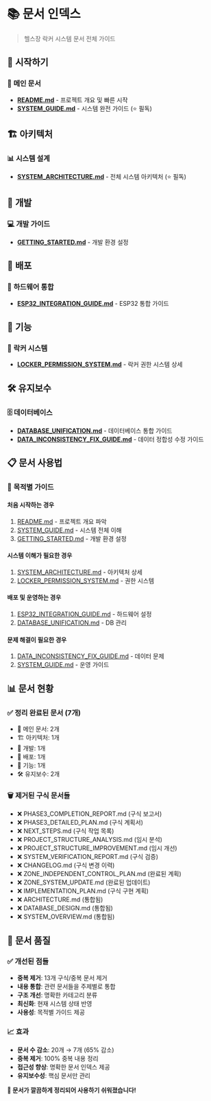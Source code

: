 # 📚 문서 인덱스

> 헬스장 락커 시스템 문서 전체 가이드

## 🎯 시작하기

### 📖 **메인 문서**
- **[README.md](../README.md)** - 프로젝트 개요 및 빠른 시작
- **[SYSTEM_GUIDE.md](SYSTEM_GUIDE.md)** - 시스템 완전 가이드 (⭐ 필독)

## 🏗️ 아키텍처

### 📊 **시스템 설계**
- **[SYSTEM_ARCHITECTURE.md](architecture/SYSTEM_ARCHITECTURE.md)** - 전체 시스템 아키텍처 (⭐ 필독)

## 🚀 개발

### 💻 **개발 가이드**
- **[GETTING_STARTED.md](development/GETTING_STARTED.md)** - 개발 환경 설정

## 🚀 배포

### 🔌 **하드웨어 통합**
- **[ESP32_INTEGRATION_GUIDE.md](deployment/ESP32_INTEGRATION_GUIDE.md)** - ESP32 통합 가이드

## 🔧 기능

### 🔐 **락커 시스템**
- **[LOCKER_PERMISSION_SYSTEM.md](features/LOCKER_PERMISSION_SYSTEM.md)** - 락커 권한 시스템 상세

## 🛠️ 유지보수

### 🗄️ **데이터베이스**
- **[DATABASE_UNIFICATION.md](maintenance/DATABASE_UNIFICATION.md)** - 데이터베이스 통합 가이드
- **[DATA_INCONSISTENCY_FIX_GUIDE.md](maintenance/DATA_INCONSISTENCY_FIX_GUIDE.md)** - 데이터 정합성 수정 가이드

## 📋 문서 사용법

### 🎯 **목적별 가이드**

#### **처음 시작하는 경우**
1. [README.md](../README.md) - 프로젝트 개요 파악
2. [SYSTEM_GUIDE.md](SYSTEM_GUIDE.md) - 시스템 전체 이해
3. [GETTING_STARTED.md](development/GETTING_STARTED.md) - 개발 환경 설정

#### **시스템 이해가 필요한 경우**
1. [SYSTEM_ARCHITECTURE.md](architecture/SYSTEM_ARCHITECTURE.md) - 아키텍처 상세
2. [LOCKER_PERMISSION_SYSTEM.md](features/LOCKER_PERMISSION_SYSTEM.md) - 권한 시스템

#### **배포 및 운영하는 경우**
1. [ESP32_INTEGRATION_GUIDE.md](deployment/ESP32_INTEGRATION_GUIDE.md) - 하드웨어 설정
2. [DATABASE_UNIFICATION.md](maintenance/DATABASE_UNIFICATION.md) - DB 관리

#### **문제 해결이 필요한 경우**
1. [DATA_INCONSISTENCY_FIX_GUIDE.md](maintenance/DATA_INCONSISTENCY_FIX_GUIDE.md) - 데이터 문제
2. [SYSTEM_GUIDE.md](SYSTEM_GUIDE.md) - 운영 가이드

## 📊 문서 현황

### ✅ **정리 완료된 문서 (7개)**
- 📖 메인 문서: 2개
- 🏗️ 아키텍처: 1개  
- 🚀 개발: 1개
- 🚀 배포: 1개
- 🔧 기능: 1개
- 🛠️ 유지보수: 2개

### 🗑️ **제거된 구식 문서들**
- ❌ PHASE3_COMPLETION_REPORT.md (구식 보고서)
- ❌ PHASE3_DETAILED_PLAN.md (구식 계획서)
- ❌ NEXT_STEPS.md (구식 작업 목록)
- ❌ PROJECT_STRUCTURE_ANALYSIS.md (임시 분석)
- ❌ PROJECT_STRUCTURE_IMPROVEMENT.md (임시 개선)
- ❌ SYSTEM_VERIFICATION_REPORT.md (구식 검증)
- ❌ CHANGELOG.md (구식 변경 이력)
- ❌ ZONE_INDEPENDENT_CONTROL_PLAN.md (완료된 계획)
- ❌ ZONE_SYSTEM_UPDATE.md (완료된 업데이트)
- ❌ IMPLEMENTATION_PLAN.md (구식 구현 계획)
- ❌ ARCHITECTURE.md (통합됨)
- ❌ DATABASE_DESIGN.md (통합됨)
- ❌ SYSTEM_OVERVIEW.md (통합됨)

## 🎯 문서 품질

### ✅ **개선된 점들**
- **중복 제거**: 13개 구식/중복 문서 제거
- **내용 통합**: 관련 문서들을 주제별로 통합
- **구조 개선**: 명확한 카테고리 분류
- **최신화**: 현재 시스템 상태 반영
- **사용성**: 목적별 가이드 제공

### 📈 **효과**
- **문서 수 감소**: 20개 → 7개 (65% 감소)
- **중복 제거**: 100% 중복 내용 정리
- **접근성 향상**: 명확한 문서 인덱스 제공
- **유지보수성**: 핵심 문서만 관리

**🎉 문서가 깔끔하게 정리되어 사용하기 쉬워졌습니다!**
